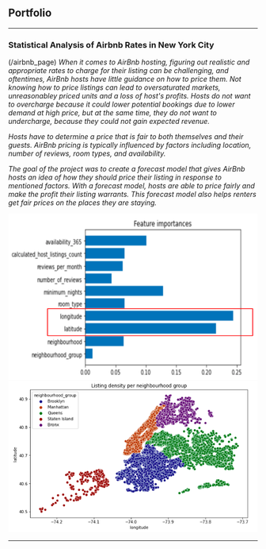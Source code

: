 ## Portfolio

---

### Statistical Analysis of Airbnb Rates in New York City

(/airbnb_page)
*When it comes to AirBnb hosting, figuring out realistic and appropriate rates to charge for their listing can be challenging, and oftentimes, AirBnb hosts have little guidance on how to price them. Not knowing how to price listings can lead to oversaturated markets, unreasonabley priced units and a loss of host's profits. Hosts do not want to overcharge because it could lower potential bookings due to lower demand at high price, but at the same time, they do not want to undercharge, because they could not gain expected revenue.*

*Hosts have to determine a price that is fair to both themselves and their guests. AirBnb pricing is typically influenced by factors including location, number of reviews, room types, and availability.*

*The goal of the project was to create a forecast model that gives AirBnb hosts an idea of how they should price their listing in response to mentioned factors. With a forecast model, hosts are able to price fairly and make the profit their listing warrants. This forecast model also helps renters get fair prices on the places they are staying.*

<img src="images/airbnb_feature_importance.png?raw=true"/>
<img src="images/airbnb_listing_density.png?raw=true"/>


---


